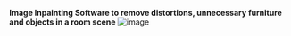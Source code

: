 **Image Inpainting Software to remove distortions, unnecessary furniture and objects in a room scene**
![image](https://github.com/user-attachments/assets/08321bed-5908-4d8e-9769-20667cbd12c7)
